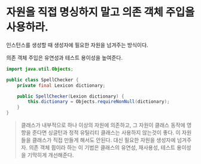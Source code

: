 # 자원을 직접 명싱하지 말고 의존 객체 주입을 사용하라.

인스턴스를 생성할 때 생성자에 필요한 자원을 넘겨주는 방식이다.

의존 객체 주입은 유연성과 테스트 용이성을 높여준다.

```java
import java.util.Objects;

public class SpellChecker {
    private final Lexicon dictionary;

    public SpellChecker(Lexion dictionary) {
        this.dictionary = Objects.requireNonNull(dictionary);
    }
}
```

> 클래스가 내부적으로 하나 이상의 자원에 의존하고, 그 자원이 클래스 동작에 영향을 준다면 싱글턴과 정적 유틸리티 클래스는 사용하지 않는것이 좋다. 이 자원들을 클래스가 직접 만들게 해서도 안된다. 대신 필요한 자원을 생성자에 넘겨주자. 의존 객체 쥡이라 하는 이 기법은 클래스의 유연성, 재사용성, 테스트 용이성을 기막히게 개선해준다.